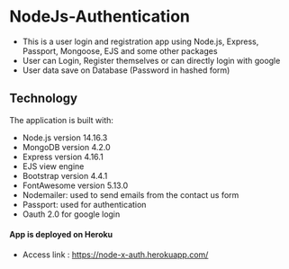 # NodeJs-Authentication
- This is a user login and registration app using Node.js, Express, Passport, Mongoose, EJS and some other packages
- User can Login, Register themselves or can directly login with google
- User data save on Database (Password in hashed form)
## Technology
The application is built with:

- Node.js version 14.16.3
- MongoDB version 4.2.0
- Express version 4.16.1
- EJS view engine
- Bootstrap version 4.4.1
- FontAwesome version 5.13.0
- Nodemailer: used to send emails from the contact us form
- Passport: used for authentication
- Oauth 2.0 for google login
#### App is deployed on Heroku
- Access link : https://node-x-auth.herokuapp.com/
